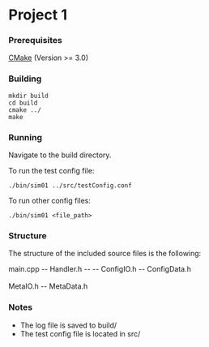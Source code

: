 # Project 1

### Prerequisites
[CMake](https://cmake.org/download/) (Version >= 3.0)

### Building
```
mkdir build
cd build
cmake ../
make
```

### Running
Navigate to the build directory.

To run the test config file:
```
./bin/sim01 ../src/testConfig.conf
```

To run other config files:
```
./bin/sim01 <file_path>
```

### Structure
The structure of the included source files is the following:

main.cpp -- Handler.h -- -- ConfigIO.h -- ConfigData.h
						\
						 \
						  MetaIO.h -- MetaData.h

### Notes
* The log file is saved to build/
* The test config file is located in src/